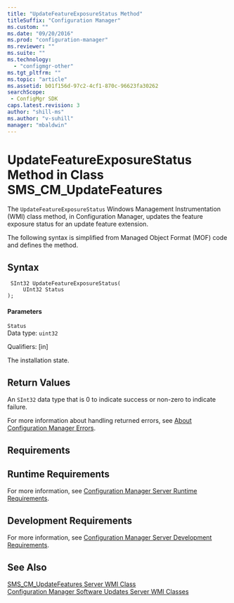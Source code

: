 ```yaml
---
title: "UpdateFeatureExposureStatus Method"
titleSuffix: "Configuration Manager"
ms.custom: ""
ms.date: "09/20/2016"
ms.prod: "configuration-manager"
ms.reviewer: ""
ms.suite: ""
ms.technology:
  - "configmgr-other"
ms.tgt_pltfrm: ""
ms.topic: "article"
ms.assetid: b01f156d-97c2-4cf1-870c-96623fa30262searchScope: - ConfigMgr SDK
caps.latest.revision: 3
author: "shill-ms"
ms.author: "v-suhill"
manager: "mbaldwin"
---
```

# UpdateFeatureExposureStatus Method in Class SMS_CM_UpdateFeatures
The `UpdateFeatureExposureStatus` Windows Management Instrumentation (WMI) class method, in Configuration Manager, updates the feature exposure status for an update feature extension.  

 The following syntax is simplified from Managed Object Format (MOF) code and defines the method.  

## Syntax  

```  
 SInt32 UpdateFeatureExposureStatus(  
     UInt32 Status  
);  

```  

#### Parameters  
 `Status`  
 Data type: `uint32`  

 Qualifiers: [in]  

 The installation state.  

## Return Values  
 An `SInt32` data type that is 0 to indicate success or non-zero to indicate failure.  

 For more information about handling returned errors, see [About Configuration Manager Errors](../../../develop/core/understand/about-configuration-manager-errors.md).  

## Requirements  

## Runtime Requirements  
 For more information, see [Configuration Manager Server Runtime Requirements](../../../develop/core/reqs/server-runtime-requirements.md).  

## Development Requirements  
 For more information, see [Configuration Manager Server Development Requirements](../../../develop/core/reqs/server-development-requirements.md).  

## See Also  
 [SMS_CM_UpdateFeatures Server WMI Class](../../../develop/reference/sum/sms_cm_updatefeatures-server-wmi-class.md)   
 [Configuration Manager Software Updates Server WMI Classes](../../../develop/reference/sum/software-updates-server-wmi-classes.md)
